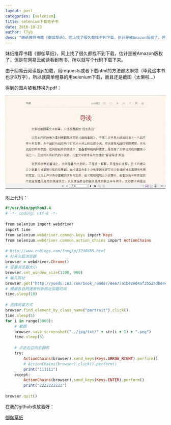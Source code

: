 ```yaml
---
layout: post
categories: [selenium]
title: selenium下载电子书
date: 2016-10-23
author: TTyb
desc: "妹纸推荐书籍《御伽草纸》，网上找了很久都找不到下载，估计是被Amazon版权了，但是在网易云阅读看到有书，所以就写个代码下载下来。"
---
```


妹纸推荐书籍《御伽草纸》，网上找了很久都找不到下载，估计是被Amazon版权了，但是在网易云阅读看到有书，所以就写个代码下载下来。

由于网易云阅读是js加载，用requests或者下载html的方法都太麻烦（毕竟这本书也才8万字），所以就简单粗暴的用selenium下载，而且还是截图（太懒啦...）

得到的图片被我转换为pdf：

<p style="text-align:center"><img src="/static/postimage/selenium/ebook/996148-20161023103950701-1213413149.png"/></p>

附上代码：

~~~ruby
#!/usr/bin/python3.4
# -*- coding: utf-8 -*-

from selenium import webdriver
import time
from selenium.webdriver.common.keys import Keys
from selenium.webdriver.common.action_chains import ActionChains

# http://www.cnblogs.com/fnng/p/3238685.html
# 打开火狐浏览器
browser = webdriver.Chrome()
# 设置浏览器大小
browser.set_window_size(1200, 900)
# 输入网址
browser.get("http://yuedu.163.com/book_reader/ee677a1b42ed4af3b52adbe4c0fb6a23_4")
# 根据各自网速来判断网址加载时间
time.sleep(10)

# 选择阅读方式
browser.find_element_by_class_name("portrait").click()
time.sleep(5)
for i in range(3000):
    # 截图
    browser.save_screenshot("../jpg/txt/" + str(i + 1) + ".png")
    time.sleep(5)

    # 点击右边向右翻页
    try:
        ActionChains(browser).send_keys(Keys.ARROW_RIGHT).perform()
        # ActionChains(browser).click().perform()
        print("111111")
    except:
        ActionChains(browser).send_keys(Keys.ENTER).perform()
        print("2222222222")

browser.quit()
~~~

在我的github也放着呀：

[御伽草纸](https://github.com/TTyb/downloadebook)